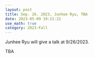 ```yaml
---
layout: post
title: Sep. 26. 2023, Junhee Ryu, TBA
date: 2023-05-09 19:21:22 
use_math: true
category: 2023-Fall
---
```


Junhee Ryu will give a talk at 9/26/2023. 

<div>
TBA
</div>
